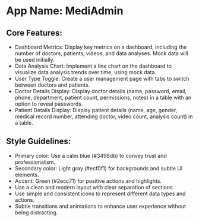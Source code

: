 # **App Name**: MediAdmin

## Core Features:

- Dashboard Metrics: Display key metrics on a dashboard, including the number of doctors, patients, videos, and data analyses. Mock data will be used initially.
- Data Analysis Chart: Implement a line chart on the dashboard to visualize data analysis trends over time, using mock data.
- User Type Toggle: Create a user management page with tabs to switch between doctors and patients.
- Doctor Details Display: Display doctor details (name, password, email, phone, department, patient count, permissions, notes) in a table with an option to reveal passwords.
- Patient Details Display: Display patient details (name, age, gender, medical record number, attending doctor, video count, analysis count) in a table.

## Style Guidelines:

- Primary color: Use a calm blue (#3498db) to convey trust and professionalism.
- Secondary color: Light gray (#ecf0f1) for backgrounds and subtle UI elements.
- Accent: Green (#2ecc71) for positive actions and highlights.
- Use a clean and modern layout with clear separation of sections.
- Use simple and consistent icons to represent different data types and actions.
- Subtle transitions and animations to enhance user experience without being distracting.